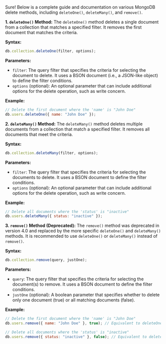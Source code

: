 Sure! Below is a complete guide and documentation on various MongoDB delete methods, including `deleteOne()`, `deleteMany()`, and `remove()`.

**1. `deleteOne()` Method:**
The `deleteOne()` method deletes a single document from a collection that matches a specified filter. It removes the first document that matches the criteria.

**Syntax:**
```javascript
db.collection.deleteOne(filter, options);
```

**Parameters:**
- `filter`: The query filter that specifies the criteria for selecting the document to delete. It uses a BSON document (i.e., a JSON-like object) to define the filter conditions.
- `options` (optional): An optional parameter that can include additional options for the delete operation, such as write concern.

**Example:**
```javascript
// Delete the first document where the 'name' is "John Doe"
db.users.deleteOne({ name: "John Doe" });
```

**2. `deleteMany()` Method:**
The `deleteMany()` method deletes multiple documents from a collection that match a specified filter. It removes all documents that meet the criteria.

**Syntax:**
```javascript
db.collection.deleteMany(filter, options);
```

**Parameters:**
- `filter`: The query filter that specifies the criteria for selecting the documents to delete. It uses a BSON document to define the filter conditions.
- `options` (optional): An optional parameter that can include additional options for the delete operation, such as write concern.

**Example:**
```javascript
// Delete all documents where the 'status' is "inactive"
db.users.deleteMany({ status: "inactive" });
```

**3. `remove()` Method (Deprecated):**
The `remove()` method was deprecated in version 4.0 and replaced by the more specific `deleteOne()` and `deleteMany()` methods. It is recommended to use `deleteOne()` or `deleteMany()` instead of `remove()`.

**Syntax:**
```javascript
db.collection.remove(query, justOne);
```

**Parameters:**
- `query`: The query filter that specifies the criteria for selecting the document(s) to remove. It uses a BSON document to define the filter conditions.
- `justOne` (optional): A boolean parameter that specifies whether to delete only one document (true) or all matching documents (false).

**Example:**
```javascript
// Delete the first document where the 'name' is "John Doe"
db.users.remove({ name: "John Doe" }, true); // Equivalent to deleteOne()

// Delete all documents where the 'status' is "inactive"
db.users.remove({ status: "inactive" }, false); // Equivalent to deleteMany()
```
